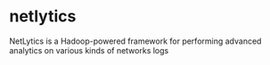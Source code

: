 # netlytics
NetLytics is a Hadoop-powered framework for performing advanced analytics on various kinds of networks logs
